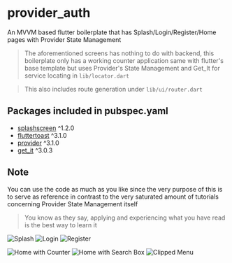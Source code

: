 # provider_auth
An MVVM based flutter boilerplate that has Splash/Login/Register/Home pages with Provider State Management

> The aforementioned screens has nothing to do with backend, this boilerplate only has a working counter application same with flutter's base template but uses Provider's State Management and Get_It for service locating in `lib/locator.dart`

> This also includes route generation under `lib/ui/router.dart`

## Packages included in pubspec.yaml

* [splashscreen](https://pub.dev/packages/splashscreen) ^1.2.0
* [fluttertoast](https://pub.dev/packages/fluttertoast) ^3.1.0
* [provider](https://pub.dev/packages/provider) ^3.1.0
* [get_it](https://pub.dev/packages/get_it) ^3.0.3

## Note

You can use the code as much as you like since the very purpose of this is to serve as reference in contrast to the very saturated amount of tutorials concerning Provider State Management itself

> You know as they say, applying and experiencing what you have read is the best way to learn it


![Splash](https://i.imgur.com/A8BR20t.jpg) ![Login](https://i.imgur.com/C0vQmJH.jpg) ![Register](https://i.imgur.com/AxjSQd8.jpg)

![Home with Counter](https://i.imgur.com/cibNrlu.jpg) ![Home with Search Box](https://i.imgur.com/X4cWnz1.jpg) ![Clipped Menu](https://i.imgur.com/VZd0vri.jpg)
